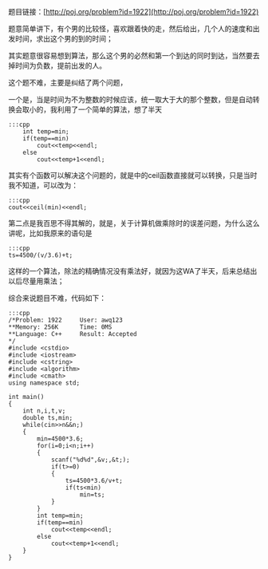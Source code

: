 <!--
.. title: POJ 1922 Ride to School C++版
.. slug: poj-1922-ride-school-c
.. date: 2013-04-07T05:26:50+08:00
.. tags:
.. link:
.. description:
.. type: text
-->

题目链接：[http://poj.org/problem?id=1922](http://poj.org/problem?id=1922)


题意简单讲下，有个男的比较怪，喜欢跟着快的走，然后给出，几个人的速度和出发时间，求出这个男的到的时间；

其实题意很容易想到算法，那么这个男的必然和第一个到达的同时到达，当然要去掉时间为负数，提前出发的人。

这个题不难，主要是纠结了两个问题，

一个是，当是时间为不为整数的时候应该，统一取大于大的那个整数，但是自动转换会取小的，我利用了一个简单的算法，想了半天

	:::cpp
		int temp=min;
		if(temp==min)
			cout<<temp<<endl;
		else 
			cout<<temp+1<<endl;


其实有个函数可以解决这个问题的，就是<cmath>中的ceil函数直接就可以转换，只是当时我不知道，可以改为：

	:::cpp
	cout<<ceil(min)<<endl;

第二点是我百思不得其解的，就是，关于计算机做乘除时的误差问题，为什么这么讲呢，比如我原来的语句是

	:::cpp
	ts=4500/(v/3.6)+t;

这样的一个算法，除法的精确情况没有乘法好，就因为这WA了半天，后来总结出以后尽量用乘法；

综合来说题目不难，代码如下：

	:::cpp
	/*Problem: 1922		User: awq123
	**Memory: 256K		Time: 0MS
	**Language: C++		Result: Accepted
	*/
	#include <cstdio>
	#include <iostream>
	#include <cstring>
	#include <algorithm>
	#include <cmath>
	using namespace std;

	int main()
	{
		int n,i,t,v;
		double ts,min;
		while(cin>>n&&n;)
		{
			min=4500*3.6;
			for(i=0;i<n;i++)
			{
				scanf("%d%d",&v;,&t;);
				if(t>=0)
				{
					ts=4500*3.6/v+t;
					if(ts<min)
						min=ts;
				}
			}
			int temp=min;
			if(temp==min)
				cout<<temp<<endl;
			else 
				cout<<temp+1<<endl;
		}
	}